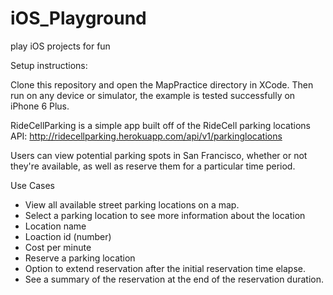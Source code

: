 # iOS_Playground
play iOS projects for fun

Setup instructions:

Clone this repository and open the MapPractice directory in XCode. Then run on any device or simulator, the example is tested successfully on iPhone 6 Plus.

RideCellParking is a simple app built off of the RideCell parking locations API: http://ridecellparking.herokuapp.com/api/v1/parkinglocations

Users can view potential parking spots in San Francisco, whether or not they're available, as well as reserve them for a particular time period.

Use Cases
- View all available street parking locations on a map.
- Select a parking location to see more information about the location
 - Location name
 - Loaction id (number)
 - Cost per minute
 - Reserve a parking location
 - Option to extend reservation after the initial reservation time elapse.
 - See a summary of the reservation at the end of the reservation duration.

